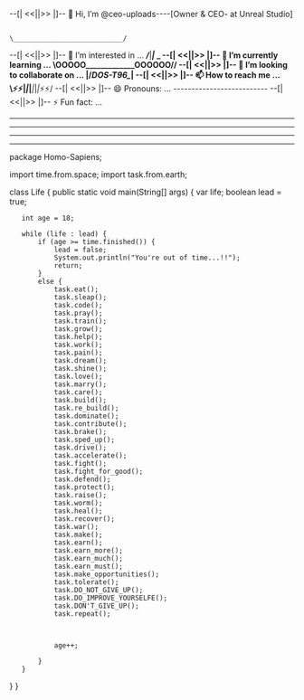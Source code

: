 --[|   <<||>>  |]-- 👋 Hi, I’m @ceo-uploads----[Owner & CEO- at Unreal Studio]                                                                                 
                                                                
                                                                      \___________________________/
--[|   <<||>>  |]-- 👀 I’m interested in ...                          ___/___|___________|___ \___
--[|   <<||>>  |]-- 🌱 I’m currently learning ...                     \\OOOOO_____________OOOOOO//
--[|   <<||>>  |]-- 💞️ I’m looking to collaborate on ...              |__/_______DOS-T96______\__|
--[|   <<||>>  |]-- 📫 How to reach me ...                            \⚡⚡__|_|_|___|_|_|_⚡⚡/
--[|   <<||>>  |]-- 😄 Pronouns: ...                                   --------------------------
--[|   <<||>>  |]-- ⚡ Fun fact: ...


---------------------------------------------------------------------------------------------------------------------------
---------------------------------------------------------------------------------------------------------------------------
---- ---- ---- ----- ----- ---- ----- ----- ---- ----- ---- ---- ---- ---- ---- ---- ---- --- ---- ---- --- - -- -- - - - -
--- - - - - - - - - - - -  - -- - - - - - - - - - - - - - -  -  - -  -  - - --  -  -  -  - - -- --  - -- - --- - -- - - - -  

 package Homo-Sapiens;

 import time.from.space;
 import task.from.earth;

 class Life {
   public static void main(String[] args) {
       var life;
       boolean lead = true;

       int age = 18;

       while (life : lead) {
           if (age >= time.finished()) {
               lead = false;
               System.out.println("You're out of time...!!");
               return;
           }
           else {
               task.eat();
               task.sleap();
               task.code();
               task.pray();
               task.train();
               task.grow();
               task.help();
               task.work();
               task.pain();
               task.dream();
               task.shine();
               task.love();
               task.marry();
               task.care();
               task.build();
               task.re_build();
               task.dominate();
               task.contribute();
               task.brake();
               task.sped_up();
               task.drive();
               task.accelerate();
               task.fight();
               task.fight_for_good();
               task.defend();
               task.protect();
               task.raise();
               task.worm();
               task.heal();
               task.recover();
               task.war();
               task.make();
               task.earn();
               task.earn_more();
               task.earn_much();
               task.earn_must();
               task.make_opportunities();
               task.tolerate();
               task.DO_NOT_GIVE_UP();
               task.DO_IMPROVE_YOURSELFE();
               task.DON'T_GIVE_UP();
               task.repeat();



               age++;
               
           }
       }
   }
}
